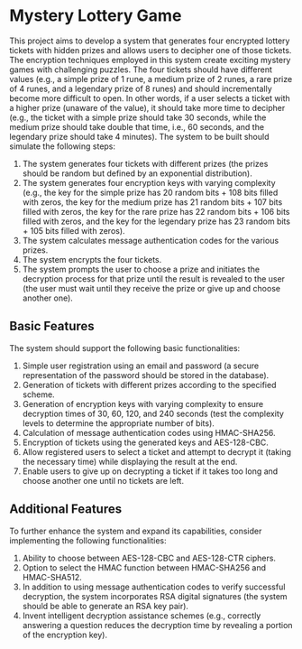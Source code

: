 # Mystery Lottery Game

This project aims to develop a system that generates four encrypted lottery tickets with hidden prizes and allows users to decipher one of those tickets. The encryption techniques employed in this system create exciting mystery games with challenging puzzles. The four tickets should have different values (e.g., a simple prize of 1 rune, a medium prize of 2 runes, a rare prize of 4 runes, and a legendary prize of 8 runes) and should incrementally become more difficult to open. In other words, if a user selects a ticket with a higher prize (unaware of the value), it should take more time to decipher (e.g., the ticket with a simple prize should take 30 seconds, while the medium prize should take double that time, i.e., 60 seconds, and the legendary prize should take 4 minutes). The system to be built should simulate the following steps:

1. The system generates four tickets with different prizes (the prizes should be random but defined by an exponential distribution).
2. The system generates four encryption keys with varying complexity (e.g., the key for the simple prize has 20 random bits + 108 bits filled with zeros, the key for the medium prize has 21 random bits + 107 bits filled with zeros, the key for the rare prize has 22 random bits + 106 bits filled with zeros, and the key for the legendary prize has 23 random bits + 105 bits filled with zeros).
3. The system calculates message authentication codes for the various prizes.
4. The system encrypts the four tickets.
5. The system prompts the user to choose a prize and initiates the decryption process for that prize until the result is revealed to the user (the user must wait until they receive the prize or give up and choose another one).

## Basic Features

The system should support the following basic functionalities:

1. Simple user registration using an email and password (a secure representation of the password should be stored in the database).
2. Generation of tickets with different prizes according to the specified scheme.
3. Generation of encryption keys with varying complexity to ensure decryption times of 30, 60, 120, and 240 seconds (test the complexity levels to determine the appropriate number of bits).
4. Calculation of message authentication codes using HMAC-SHA256.
5. Encryption of tickets using the generated keys and AES-128-CBC.
6. Allow registered users to select a ticket and attempt to decrypt it (taking the necessary time) while displaying the result at the end.
7. Enable users to give up on decrypting a ticket if it takes too long and choose another one until no tickets are left.

## Additional Features

To further enhance the system and expand its capabilities, consider implementing the following functionalities:

1. Ability to choose between AES-128-CBC and AES-128-CTR ciphers.
2. Option to select the HMAC function between HMAC-SHA256 and HMAC-SHA512.
3. In addition to using message authentication codes to verify successful decryption, the system incorporates RSA digital signatures (the system should be able to generate an RSA key pair).
4. Invent intelligent decryption assistance schemes (e.g., correctly answering a question reduces the decryption time by revealing a portion of the encryption key).


